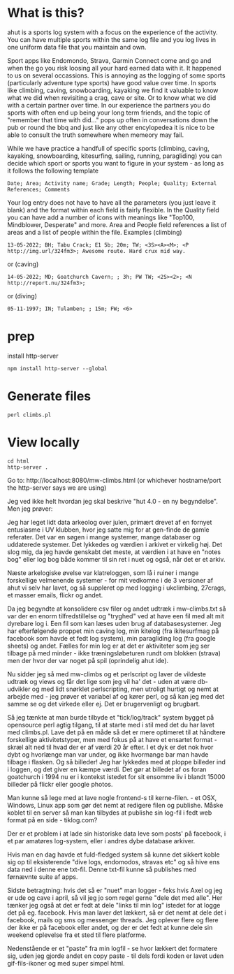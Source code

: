 # What is this?

ahut is a sports log system with a focus on the experience of the activity. You can have multiple sports within the same log file and you log lives in one uniform data file that you maintain and own.

Sport apps like Endomondo, Strava, Garmin Connect come and go and when the go you risk loosing all your hard earned data with it. It happened to us on several occassions. This is annoying as the logging of some sports (particularly adventure type sports) have good value over time. In sports like climbing, caving, snowboarding, kayaking we find it valuable to know what we did when revisiting a crag, cave or site. Or to know what we did with a certain partner over time. In our experience the partners you do sports with often end up being your long term friends, and the topic of "remember that time with did..." pops up often in conversations down the pub or round the bbq and just like any other encylopedea it is nice to be able to consult the truth somewhere when memeory may fail. 

While we have practice a handfull of specific sports (climbing, caving, kayaking, snowboarding, kitesurfing, sailing, running, paragliding) you can decide which sport or sports you want to figure in your system - as long as it follows the following template
```
Date; Area; Activity name; Grade; Length; People; Quality; External References; Comments
```
Your log entry does not have to have all the parameters (you just leave it blank) and the format within each field is fairly flexible. In the Quality field you can have add a number of icons with meanings like "Top100, Mindblower, Desperate" and more. Area and People field references a list of areas and a list of people within the file.
Examples (climbing)
```
13-05-2022; BH; Tabu Crack; E1 5b; 20m; TW; <3S><A><M>; <P http://img.url/324fm3>; Awesome route. Hard crux mid way.
```
or (caving)
```
14-05-2022; MD; Goatchurch Cavern; ; 3h; PW TW; <2S><2>; <N http://report.nu/324fm3>;
```
or (diving)
```
05-11-1997; IN; Tulamben; ; 15m; FW; <6>
```
# prep

install http-server
```
npm install http-server --global 
```

# Generate files

```
perl climbs.pl
```

# View locally
```
cd html
http-server .
```

Go to: http://localhost:8080/mw-climbs.html
(or whichever hostname/port the http-server says we are using)


Jeg ved ikke helt hvordan jeg skal beskrive "hut 4.0 - en ny begyndelse". Men jeg prøver:

Jeg har leget lidt data arkeolog over julen, primært drevet af en fornyet entusiasme i UV klubben, hvor jeg satte mig for at gen-finde de gamle referater. Det var en søgen i mange systemer, mange databaser og uddaterede systemer. Det lykkedes og værdien i arkivet er virkelig høj. Det slog mig, da jeg havde genskabt det meste, at værdien i at have en "notes bog" eller log bog både kommer til sin ret i nuet og også, når det er et arkiv. 

Næste arkelogiske øvelse var klatreloggen, som lå i ruiner i mange forskellige velmenende systemer - for mit vedkomne i de 3 versioner af ahut vi selv har lavet, og så suppleret op med logging i ukclimbing, 27crags, et masser emails, flickr og andet. 

Da jeg begyndte at konsolidere csv filer og andet udtræk i mw-climbs.txt så var der en enorm tilfredstillelse og "tryghed" ved at have een fil med alt mit dyrebare log i. Een fil som kan læses uden brug af databasesystemer. Jeg har efterfølgende proppet min caving log, min kitelog (fra ikitesurfmag på facebook som havde et fedt log system), min paragliding log (fra google sheets) og andet. Fælles for min log er at det er aktiviteter som jeg ser tilbage på med minder - ikke træningsløbeturen rundt om blokken (strava) men der hvor der var noget på spil (oprindelig ahut ide).

Nu sidder jeg så med mw-climbs og et perlscript og laver de vildeste udtræk og views og får det lige som jeg vil ha' det - uden at være db-udvikler og med lidt snørklet perlscripting, men utroligt hurtigt og nemt at arbejde med - jeg prøver et variabel af og kører perl, og så kan jeg med det samme se og det virkede eller ej. Det er brugervenligt og brugbart.

Så jeg tænkte at man burde tilbyde et "tick/log/track" system bygget på opensource perl agtig tilgang, til at starte med i stil med det du har lavet med climbs.pl. Lave det på en måde så det er mere optimeret til at håndtere forskellige aktivitetstyper, men med fokus på at have et ensartet format - skræl alt ned til hvad der er af værdi 20 år efter. I et dyk er det nok hvor dybt og hvorlænge man var under, og ikke hvormange bar man havde tilbage i flasken. Og så billeder! Jeg har lykkedes med at ploppe billeder ind i loggen, og det giver en kæmpe værdi. Det gør at billedet af os foran goatchurch i 1994 nu er i kontekst istedet for sit ensomme liv i blandt 15000 billeder på flickr eller google photos.

Man kunne så lege med at lave nogle frontend-s til kerne-filen. - et OSX, Windows, Linux app som gør det nemt at redigere filen og publishe. Måske koblet til en server så man kan tilbydes at publishe sin log-fil i fedt web format på en side - tiklog.com?

Der er et problem i at lade sin historiske data leve som posts' på facebook, i et par amatøres log-system, eller i andres dybe database arkiver.

Hvis man en dag havde et fuld-fledged system så kunne det sikkert koble sig op til eksisterende "dive logs, endomodos, stravas etc" og så hive ens data ned i denne ene txt-fil. Denne txt-fil kunne så publishes med førnævnte suite af apps.

Sidste betragtning: hvis det så er "nuet" man logger - feks hvis Axel og jeg er ude og cave i april, så vil jeg jo som regel gerne "dele det med alle". Her tænker jeg også at det er fedt at dele "links til min log" istedet for at logge det på eg. facebook. Hvis man laver det lækkert, så er det nemt at dele det i facebook, mails og sms og messenger threads. Jeg oplever flere og flere der ikke er på facebook eller andet, og der er det fedt at kunne dele sin weekend oplevelse fra et sted til flere platforme. 

Nedenstående er et "paste" fra min logfil - se hvor lækkert det formatere sig, uden jeg gjorde andet en copy paste - til dels fordi koden er lavet uden gif-fils-ikoner og med super simpel html.